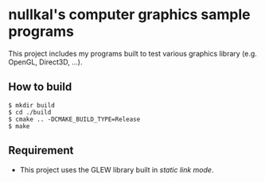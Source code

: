 nullkal's computer graphics sample programs
====

This project includes my programs built to test various graphics library (e.g. OpenGL, Direct3D, ...).

## How to build

    $ mkdir build
    $ cd ./build
    $ cmake .. -DCMAKE_BUILD_TYPE=Release
    $ make

## Requirement

* This project uses the GLEW library built in *static link mode*.
